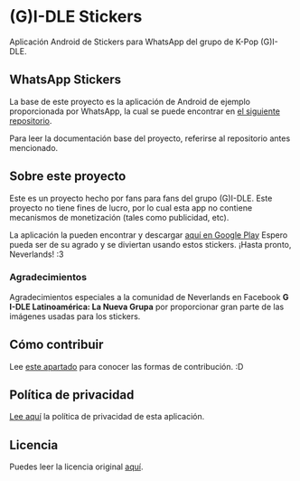 # (G)I-DLE Stickers

Aplicación Android de Stickers para WhatsApp del grupo de K-Pop (G)I-DLE.

## WhatsApp Stickers

La base de este proyecto es la aplicación de Android de ejemplo proporcionada
por WhatsApp, la cual se puede encontrar en [el siguiente repositorio](https://github.com/WhatsApp/stickers).

Para leer la documentación base del proyecto, referirse al repositorio antes mencionado.

## Sobre este proyecto

Este es un proyecto hecho por fans para fans del grupo (G)I-DLE. 
Este proyecto no tiene fines de lucro, por lo cual esta app no contiene 
mecanismos de monetización (tales como publicidad, etc).

La aplicación la pueden encontrar y descargar [aquí en Google Play](#)
Espero pueda ser de su agrado y se diviertan usando estos stickers. 
¡Hasta pronto, Neverlands! :3

### Agradecimientos
Agradecimientos especiales a la comunidad de Neverlands en Facebook
**G I-DLE Latinoamérica: La Nueva Grupa** por proporcionar gran parte
de las imágenes usadas para los stickers.

## Cómo contribuir

Lee [este apartado](CONTRIBUTING.md) para conocer las formas de contribución. :D

## Política de privacidad

[Lee aquí](PRIVACY_POLICY.md) la política de privacidad de esta aplicación.

## Licencia

Puedes leer la licencia original [aquí](LICENSE).
